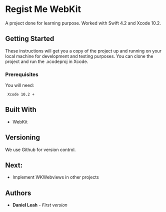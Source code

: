 # Regist Me WebKit

A project done for learning purpose. Worked with Swift 4.2 and Xcode 10.2.

## Getting Started

These instructions will get you a copy of the project up and running on your local machine for development and testing purposes. You can clone the project and run the .xcodeproj in Xcode.

### Prerequisites
You will need:
```
 Xcode 10.2 +
```

## Built With

* WebKit

## Versioning

We use Github for version control. 

## Next:

* Implement WKWebviews in other projects

## Authors

* **Daniel Leah** - *First version*
